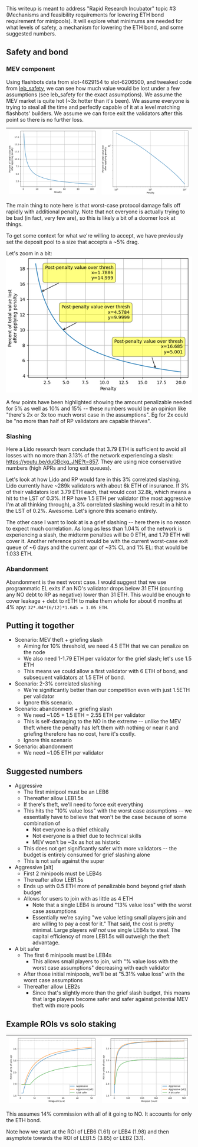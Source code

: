 This writeup is meant to address "Rapid Research Incubator" topic #3 (Mechanisms and feasibility requirements for lowering ETH bond requirement for minipools). It will explore what minimums are needed for what levels of safety, a mechanism for lowering the ETH bond, and some suggested numbers.

## Safety and bond

### MEV component
Using flashbots data from slot-4629154 to slot-6206500, and tweaked code from [leb_safety](../leb_safety), we can see how much value would be lost under a few assumptions (see leb_safety for the exact assumptions). We assume the MEV market is quite hot (~3x hotter than it's been). We assume everyone is trying to steal all the time and perfectly capable of it at a level matching flashbots' builders. We assume we can force exit the validators after this point so there is no further loss.

| ![bond_value_lost.png](bond_value_lost.png) | ![bond_value_lost_loglog.png](bond_value_lost_loglog.png) |
|:-------------------------------------------:|:---------------------------------------------------------:|

The main thing to note here is that worst-case protocol damage falls off rapidly with additional penalty. Note that not everyone is actually trying to be bad (in fact, very few are), so this is likely a bit of a doomer look at things. 

To get some context for what we're willing to accept, we have previously set the deposit pool to a size that accepts a ~5% drag.

Let's zoom in a bit:\
![bond_value_lost_zoom.png](bond_value_lost_zoom.png)

A few points have been highlighted showing the amount penalizable needed for 5% as well as 10% and 15% -- these numbers would be an opinion like "there's 2x or 3x too much worst case in the assumptions". Eg for 2x could be "no more than half of RP validators are capable thieves".

### Slashing
Here a Lido research team conclude that 3.79 ETH is sufficient to avoid all losses with no more than 3.13% of the network experiencing a slash: https://youtu.be/duGBckg_JNE?t=857. They are using nice conservative numbers (high APRs and long exit queues).

Let's look at how Lido and RP would fare in this 3% correlated slashing. Lido currently have ~289k validators with about 6k ETH of insurance. If 3% of their validators lost 3.79 ETH each, that would cost 32.8k, which means a hit to the LST of 0.3%. If RP have 1.5 ETH per validator (the most aggressive I'm at all thinking through), a 3% correlated slashing would result in a hit to the LST of 0.2%. Awesome. Let's ignore this scenario entirely.

The other case I want to look at is a grief slashing -- here there is no reason to expect much correlation. As long as less than 1.04% of the network is experiencing a slash, the midterm penalties will be 0 ETH, and 1.79 ETH will cover it. Another reference point would be with the current worst-case exit queue of ~6 days and the current apr of ~3% CL and 1% EL: that would be 1.033 ETH.

### Abandonment
Abandonment is the next worst case. I would suggest that we use programmatic EL exits if an NO's validator drops below 31 ETH (counting any NO debt to RP as negative) lower than 31 ETH. This would be enough to cover leakage + debt to rETH to make them whole for about 6 months at 4% apy: `32*.04*(6/12)*1.645 = 1.05 ETH`.

## Putting it together

- Scenario: MEV theft + griefing slash
  - Aiming for 10% threshold, we need 4.5 ETH that we can penalize on the node
  - We also need 1-1.79 ETH per validator for the grief slash; let's use 1.5 ETH
  - This means we could allow a first validator with 6 ETH of bond, and subsequent validators at 1.5 ETH of bond.
- Scenario: 2-3% correlated slashing
  - We're significantly better than our competition even with just 1.5ETH per validator
  - Ignore this scenario.
- Scenario: abandonment + griefing slash
  - We need ~1.05 + 1.5 ETH = 2.55 ETH per validator
  - This is self-damaging to the NO in the extreme -- unlike the MEV theft where the penalty has left them with nothing or near it and griefing therefore has no cost, here it's costly.
  - Ignore this scenario
- Scenario: abandonment
  - We need ~1.05 ETH per validator

## Suggested numbers
- Aggressive
  - The first minipool must be an LEB6
  - Thereafter allow LEB1.5s
  - If there's theft, we'll need to force exit everything
  - This hits the "10% value loss" with the worst case assumptions -- we essentially have to believe that won't be the case because of some combination of
    - Not everyone is a thief ethically
    - Not everyone is a thief due to technical skills
    - MEV won't be ~3x as hot as historic
  - This does not get significantly safer with more validators -- the budget is entirely consumed for grief slashing alone
  - This is not safe against the super
- Aggressive [alt]
  - First 2 minipools must be LEB4s
  - Thereafter allow LEB1.5s
  - Ends up with 0.5 ETH more of penalizable bond beyond grief slash budget
  - Allows for users to join with as little as 4 ETH
    - Note that a single LEB4 is around "13% value loss" with the worst case assumptions
    - Essentially we're saying "we value letting small players join and are willing to pay a cost for it." That said, the cost is pretty minimal. Large players _will not_ use single LEB4s to steal. The capital efficiency of more LEB1.5s will outweigh the theft advantage.
- A bit safer
  - The first 6 minipools must be LEB4s
    - This allows small players to join, with "% value loss with the worst case assumptions" decreasing with each validator
  - After those initial minipools, we'll be at "5.31% value loss" with the worst case assumptions
  - Thereafter allow LEB2s
    - Since that's slightly more than the grief slash budget, this means that large players become safer and safer against potential MEV theft with more pools 

## Example ROIs vs solo staking

| ![bond_roi_zoom.png](bond_roi_zoom.png) | ![bond_roi.png](bond_roi.png) |
|:---------------------------------------:|:-----------------------------:|

This assumes 14% commission with all of it going to NO. It accounts for only the ETH bond.

Note how we start at the ROI of LEB6 (1.61) or LEB4 (1.98) and then asymptote towards the ROI of LEB1.5 (3.85) or LEB2 (3.1).